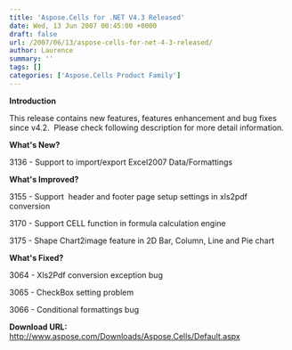 ```yaml
---
title: 'Aspose.Cells for .NET V4.3 Released'
date: Wed, 13 Jun 2007 00:45:00 +0000
draft: false
url: /2007/06/13/aspose-cells-for-net-4-3-released/
author: Laurence
summary: ''
tags: []
categories: ['Aspose.Cells Product Family']
---
```


**Introduction**

This release contains new features, features enhancement and bug fixes since v4.2.  Please check following description for more detail information.

**What's New?**

3136 - Support to import/export Excel2007 Data/Formattings

**What's Improved?**

3155 - Support  header and footer page setup settings in xls2pdf conversion

3170 - Support CELL function in formula calculation engine 

3175 - Shape Chart2image feature in 2D Bar, Column, Line and Pie chart

**What's Fixed?**

3064 - Xls2Pdf conversion exception bug

3065 - CheckBox setting problem

3066 - Conditional formattings bug

**Download URL:** http://www.aspose.com/Downloads/Aspose.Cells/Default.aspx








